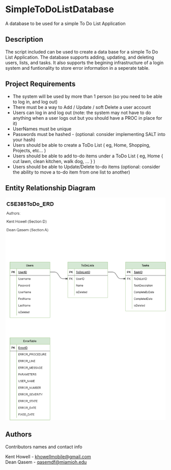 # SimpleToDoListDatabase

A database to be used for a simple To Do List Application

## Description

The script included can be used to create a data base for a simple To Do List Application. The database supports adding, updating, and deleting users, lists, and tasks.
It also supports the begining infrastructure of a login system and funtionality to store error information in a seperate table.

## Project Requirements

- The system will be used by more than 1 person (so you need to be able to log in, and log out)
- There must be a way to Add / Update / soft Delete a user account
- Users can log in and log out (note: the system may not have to do anything when a user logs out but you should have a PROC in place for it)
- UserNames must be unique
- Passwords must be hashed - (optional: consider implementing SALT into your hash)
- Users should be able to create a ToDo List ( eg, Home, Shopping, Projects, etc... )
- Users should be able to add to-do items under a ToDo List ( eg, Home { cut lawn, clean kitchen, walk dog, ... } )
- Users should be able to Update/Delete to-do items (optional: consider the ability to move a to-do item from one list to another)

## Entity Relationship Diagram

![Entity Relationship Diagram](CSE385ToDo_ERD.png)

## Authors

Contributors names and contact info

Kent Howell - khowellmobile@gmail.com <br>
Dean Qasem - qasemdf@miamioh.edu
